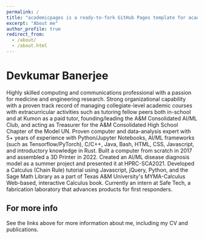 ```yaml
---
permalink: /
title: "academicpages is a ready-to-fork GitHub Pages template for academic personal websites"
excerpt: "About me"
author_profile: true
redirect_from: 
  - /about/
  - /about.html
---
```

Devkumar Banerjee
================
Highly skilled computing and communications professional with a passion for medicine and engineering research. Strong organizational capability with a proven track record of managing collegiate-level academic courses with extracurricular activities such as tutoring fellow peers both in-school and at Kumon as a paid tutor, founding/leading the A&M Consolidated AI/ML Club, and acting as Treasurer for the A&M Consolidated High School Chapter of the Model UN. Proven computer and data-analysis expert with 5+ years of experience with Python/Jupyter Notebooks, AI/ML frameworks (such as Tensorflow/PyTorch), C/C++, Java, Bash, HTML, CSS, Javascript, and introductory knowledge in Rust. Built a computer from scratch in 2017 and assembled a 3D Printer in 2022. Created an AI/ML disease diagnosis model as a summer project and presented it at HPRC-SCA2021. Developed a Calculus (Chain Rule) tutorial using Javascript, jQuery, Python, and the Sage Math Library as a part of Texas A&M University's MYMA-Calculus Web-based, interactive Calculus book. Currently an intern at Safe Tech, a fabrication laboratory that advances products for first responders.

For more info
------
See the links above for more information about me, including my CV and publications.
